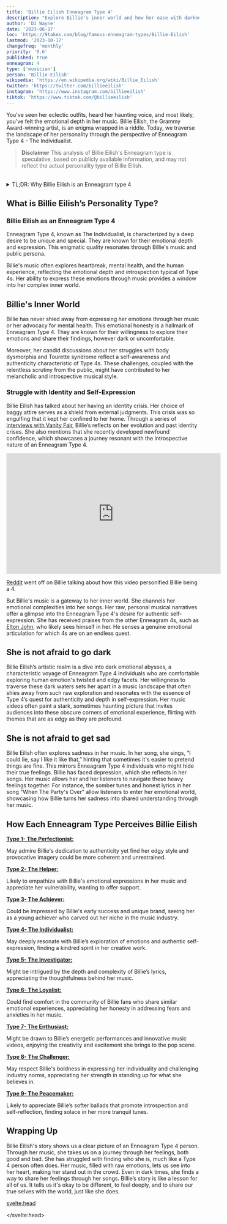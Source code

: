 ```yaml
---
title: 'Billie Eilish Enneagram Type 4'
description: "Explore Billie's inner world and how her ease with darkness and melancholy, reflect the traits of an Enneagram Type 4 personality."
author: 'DJ Wayne'
date: '2023-06-17'
loc: 'https://9takes.com/blog/famous-enneagram-types/Billie-Eilish'
lastmod: '2023-10-17'
changefreq: 'monthly'
priority: '0.6'
published: true
enneagram: 4
type: ['musician']
person: 'Billie-Eilish'
wikipedia: 'https://en.wikipedia.org/wiki/Billie_Eilish'
twitter: 'https://twitter.com/billieeilish'
instagram: 'https://www.instagram.com/billieeilish'
tiktok: 'https://www.tiktok.com/@billieeilish'
---
```


<script>
	import  PopCard  from "../../../lib/components/atoms/PopCard.svelte";
</script>

<p class="firstLetter">You've seen her eclectic outfits, heard her haunting voice, and most likely, you've felt the emotional depth in her music. Billie Eilish, the Grammy Award-winning artist, is an enigma wrapped in a riddle. Today, we traverse the landscape of her personality through the perspective of Enneagram Type 4 - The Individualist.</p>

> **Disclaimer** This analysis of Billie Eilish's Enneagram type is speculative, based on publicly available information, and may not reflect the actual personality type of Billie Eilish.

<div
    style="display: flex;
    justify-content: center;
    margin: 1rem 0;
    "
>
    <PopCard
        image={`/types/4s/${'Billie-Eilish'}.webp`}
        showIcon={false}
        enneagramType="4"
        displayText="Billie Eilish"
        subtext=""
    />
</div>

<details>
<summary class="accordion">TL;DR: Why Billie Eilish is an Enneagram type 4</summary>
<div class="panel">
<ul>
<li><b>Artistic Individuality</b>:
Billie Eilish’s distinctive artistic style screams Enneagram Type 4's yearning for individuality. Her avant-garde fashion sense and deeply personal lyrics set her apart in a pop industry often criticized for its conformity, encapsulating the Type 4’s quest for uniqueness and authenticity.
</li>
<li><b>Inner Emotional Landscape</b>:
Delving into Billie’s inner world unveils a rich emotional landscape characteristic of Type 4. Her daily reflections on self-identity and emotions fuel her music and resonate with many who find solace in her expressive artistry. This continuous introspection, often leading to melancholic yet insightful creations, showcases the emotional depth and self-awareness typical of Type 4 individuals.
</li>
<li><b>Controversy of Expression</b>:
Billie’s candid discussions on body image and mental health have stirred conversations, sometimes veering toward controversy. The vulnerability can be linked to Type 4’s childhood wounds or fears of being misunderstood. Yet, this vulnerability also makes many empathize with her as she bravely navigates through the murky waters of self-identity and societal expectations.
</li>
<li><b>Core Motivation</b>:
At the heart of Billie’s actions lies a core motivation to express her unique emotional narrative, a hallmark of Enneagram Type 4. Each song, public appearance, and statement reflects her quest to remain authentic, providing a mirror to Type 4’s enduring pursuit of individuality amidst a world of stereotypes.
</li>
</ul>
  </div>
</details>

## What is Billie Eilish’s Personality Type?

### Billie Eilish as an Enneagram Type 4

Enneagram Type 4, known as The Individualist, is characterized by a deep desire to be unique and special. They are known for their emotional depth and expression. This enigmatic quality resonates through Billie's music and public persona.

Billie's music often explores heartbreak, mental health, and the human experience, reflecting the emotional depth and introspection typical of Type 4s. Her ability to express these emotions through music provides a window into her complex inner world.

## Billie's Inner World

Billie has never shied away from expressing her emotions through her music or her advocacy for mental health. This emotional honesty is a hallmark of Enneagram Type 4. They are known for their willingness to explore their emotions and share their findings, however dark or uncomfortable.

Moreover, her candid discussions about her struggles with body dysmorphia and Tourette syndrome reflect a self-awareness and authenticity characteristic of Type 4s. These challenges, coupled with the relentless scrutiny from the public, might have contributed to her melancholic and introspective musical style.

### Struggle with Identity and Self-Expression

Billie Eilish has talked about her having an identity crisis. Her choice of baggy attire serves as a shield from external judgments. This crisis was so engulfing that it kept her confined to her home. Through a series of <a class="external-link" target="_blank" rel="noopener noreferrer" href="https://www.refinery29.com/en-us/2020/11/10200797/billie-eilish-fourth-vanity-fair-interview-identity-crisis#:~:text=In%20the%20fourth%20installment%20of,on%20the%20changes%20she" >interviews with Vanity Fair</a>, Billie’s reflects on her evolution and past identity crises. She also mentions that she recently developed newfound confidence, which showcases a journey resonant with the introspective nature of an Enneagram Type 4.

<div class="iframe-container">
<iframe width="560" height="315" src="https://www.youtube.com/embed/Cm0MGnuRnH0?si=0CbxlSSqt8TD75ne" title="YouTube video player" frameborder="0" allow="accelerometer; autoplay; clipboard-write; encrypted-media; gyroscope; picture-in-picture; web-share" allowfullscreen></iframe>
</div>

<a class="external-link" target="_blank" rel="noopener noreferrer" href="https://www.reddit.com/r/Enneagram/comments/bkyew7/billie_eilish_embodying_type_4_for_11_minutes/">Reddit</a> went off on Billie talking about how this video personified Billie being a 4.

But Billie's music is a gateway to her inner world. She channels her emotional complexities into her songs. Her raw, personal musical narratives offer a glimpse into the Enneagram Type 4's desire for authentic self-expression. She has received praises from the other Enneagram 4s, such as <a href="/blog/famous-enneagram-types/Elton-John" >Elton John</a>, who likely sees himself in her. He senses a genuine emotional articulation for which 4s are on an endless quest.

## She is not afraid to go dark

Billie Eilish’s artistic realm is a dive into dark emotional abysses, a characteristic voyage of Enneagram Type 4 individuals who are comfortable exploring human emotion's twisted and edgy facets. Her willingness to traverse these dark waters sets her apart in a music landscape that often shies away from such raw exploration and resonates with the essence of Type 4’s quest for authenticity and depth in self-expression. Her music videos often paint a stark, sometimes haunting picture that invites audiences into these obscure corners of emotional experience, flirting with themes that are as edgy as they are profound.

## She is not afraid to get sad

Billie Eilish often explores sadness in her music. In her song, she sings, “I could lie, say I like it like that,” hinting that sometimes it's easier to pretend things are fine. This mirrors Enneagram Type 4 individuals who might hide their true feelings. Billie has faced depression, which she reflects in her songs. Her music allows her and her listeners to navigate these heavy feelings together. For instance, the somber tunes and honest lyrics in her song "When The Party's Over" allow listeners to enter her emotional world, showcasing how Billie turns her sadness into shared understanding through her music.

## How Each Enneagram Type Perceives Billie Eilish

<article>
    <a href="/blog/enneagram/enneagram-type-1"><b>Type 1- The Perfectionist:</b></a>
  <p>May admire Billie's dedication to authenticity yet find her edgy style and provocative imagery could be more coherent and unrestrained.</p>
</article>
<article>
    <a href="/blog/enneagram/enneagram-type-2"><b>Type 2- The Helper:</b></a>
  <p>Likely to empathize with Billie's emotional expressions in her music and appreciate her vulnerability, wanting to offer support.</p>
</article>
<article>
    <a href="/blog/enneagram/enneagram-type-3"><b>Type 3- The Achiever:</b></a>
  <p>Could be impressed by Billie's early success and unique brand, seeing her as a young achiever who carved out her niche in the music industry.</p>
</article>
<article>
    <a href="/blog/enneagram/enneagram-type-4"><b>Type 4- The Individualist:</b></a>
  <p>May deeply resonate with Billie’s exploration of emotions and authentic self-expression, finding a kindred spirit in her creative work.</p>
</article>
<article>
    <a href="/blog/enneagram/enneagram-type-5"><b>Type 5- The Investigator:</b></a>
  <p>Might be intrigued by the depth and complexity of Billie’s lyrics, appreciating the thoughtfulness behind her music.</p>
</article>
<article>
    <a href="/blog/enneagram/enneagram-type-6"><b>Type 6- The Loyalist:</b></a>
  <p>Could find comfort in the community of Billie fans who share similar emotional experiences, appreciating her honesty in addressing fears and anxieties in her music.</p>
</article>
<article>
    <a href="/blog/enneagram/enneagram-type-7"><b>Type 7- The Enthusiast:</b></a>
  <p>Might be drawn to Billie’s energetic performances and innovative music videos, enjoying the creativity and excitement she brings to the pop scene.</p>
</article>
<article>
    <a href="/blog/enneagram/enneagram-type-8"><b>Type 8- The Challenger:</b></a>
  <p>May respect Billie's boldness in expressing her individuality and challenging industry norms, appreciating her strength in standing up for what she believes in.</p>
</article>
<article>
    <a href="/blog/enneagram/enneagram-type-9"><b>Type 9- The Peacemaker:</b></a>
  <p>Likely to appreciate Billie’s softer ballads that promote introspection and self-reflection, finding solace in her more tranquil tunes.</p>
</article>

## Wrapping Up

Billie Eilish's story shows us a clear picture of an Enneagram Type 4 person. Through her music, she takes us on a journey through her feelings, both good and bad. She has struggled with finding who she is, much like a Type 4 person often does. Her music, filled with raw emotions, lets us see into her heart, making her stand out in the crowd. Even in dark times, she finds a way to share her feelings through her songs. Billie’s story is like a lesson for all of us. It tells us it's okay to be different, to feel deeply, and to share our true selves with the world, just like she does.

<svelte:head>

<script type="application/ld+json">
    {
  "@graph": [
    {
      "@type": "http://schema.org/Article",
      "http://schema.org/articleBody": "This article delves into the Enneagram Type 4 personality through the lens of Billie Eilish's life and artistry. It explores how her unique aesthetic, emotional depth and authentic self-expression resonate with the traits of Enneagram Type 4. Through various examples from her life and music, the article paints a vivid picture of how Billie embodies the quest for identity and emotional authenticity typical of Type 4 individuals.",
      "http://schema.org/author": {
        "@type": "http://schema.org/Person",
        "http://schema.org/name": "DJ Wayne",
        "http://schema.org/sameAs": [
          {
            "@id": "https://www.instagram.com/djwayne3/"
          },
          {
            "@id": "https://www.youtube.com/@djwayne3"
          },
          {
            "@id": "https://www.linkedin.com/in/davidtwayne/"
          },
          {
            "@id": "https://twitter.com/djwayne3"
          }
        ]
      },
      "http://schema.org/creator": "DJ Wayne",
      "http://schema.org/dateModified": {
        "@type": "http://schema.org/Date",
        "@value": "2023-10-17"
      },
      "http://schema.org/datePublished": {
        "@type": "http://schema.org/Date",
        "@value": "2023-06-17"
      },
      "http://schema.org/description": "A deep dive into Billie Eilish's personality through the lens of Enneagram Type 4, exploring her artistic uniqueness, emotional exploration, and authentic self-expression.",
      "http://schema.org/headline": "Billie Eilish's Emotional Landscape: A Glimpse into Enneagram Type 4",
      "http://schema.org/image": {
        "@type": "http://schema.org/ImageObject",
        "http://schema.org/height": 900,
        "http://schema.org/url": {
          "@id": "https://9takes.com/types/4s/Billie-Eilish.webp"
        },
        "http://schema.org/width": 900
      },
      "http://schema.org/mainEntityOfPage": {
        "@id": "https://9takes.com/blog/famous-enneagram-types/Billie-Eilish",
        "@type": "http://schema.org/WebPage"
      },
      "http://schema.org/mentions": {
        "@type": "http://schema.org/Person",
        "http://schema.org/name": "Billie Eilish",
        "http://schema.org/sameAs": [
          {
            "@id": "https://en.wikipedia.org/wiki/Billie_Eilish"
          },
          {
            "@id": "https://twitter.com/billieeilish"
          },
          {
            "@id": "https://www.instagram.com/billieeilish/"
          },
          {
            "@id": "https://www.tiktok.com/@billieeilish"
          }
        ]
      },
      "http://schema.org/publisher": {
        "@type": "http://schema.org/Organization",
        "http://schema.org/logo": {
          "@type": "http://schema.org/ImageObject",
          "http://schema.org/url": {
            "@id": "https://9takes.com/brand/darkRubix.png"
          }
        },
        "http://schema.org/name": "9takes",
        "http://schema.org/sameAs": [
          {
            "@id": "https://www.instagram.com/9takesdotcom/"
          },
          {
            "@id": "https://twitter.com/9takesdotcom"
          }
        ]
      }
    },
    {
      "@type": "http://schema.org/FAQPage",
      "http://schema.org/mainEntity": [
        {
          "@type": "http://schema.org/Question",
          "http://schema.org/acceptedAnswer": {
            "@type": "http://schema.org/Answer",
            "http://schema.org/text": "Billie Eilish embodies many traits associated with Enneagram Type 4 personalities. Her unique artistic style, emotional depth, and authentic self-expression reflect the core attributes of Type 4. Through her music, Billie navigates her emotions and invites others to explore their own, resonating with the Type 4’s quest for authenticity and emotional understanding."
          },
          "http://schema.org/name": "Why is Billie Eilish considered an Enneagram Type 4?"
        },
        {
          "@type": "http://schema.org/Question",
          "http://schema.org/acceptedAnswer": {
            "@type": "http://schema.org/Answer",
            "http://schema.org/text": "Billie's exploration of dark emotional themes, her openness about her struggles with depression, and her authentic expression in her music indicate a Type 4 personality. Furthermore, her unique aesthetic that often flirts with the edgy and the obscure reflects the Type 4’s desire for individuality and authenticity."
          },
          "http://schema.org/name": "What are some examples of Billie Eilish's Type 4 characteristics?"
        },
        {
          "@type": "http://schema.org/Question",
          "http://schema.org/acceptedAnswer": {
            "@type": "http://schema.org/Answer",
            "http://schema.org/text": "Billie Eilish is known for her unique artistic style and emotional depth. Her music often explores dark and edgy themes, providing a space for self-exploration and emotional understanding. However, to know her exact personality, one must know her personally."
          },
          "http://schema.org/name": "What is Billie Eilish's personality?"
        },
        {
          "@type": "http://schema.org/Question",
          "http://schema.org/acceptedAnswer": {
            "@type": "http://schema.org/Answer",
            "http://schema.org/text": "Billie Eilish resonates with the traits of Enneagram Type 4, also known as The Individualist. This Enneagram type is known for its emotional depth, quest for authenticity, and unique self-expression. Please note that this information is based on public perception and not directly confirmed by Billie Eilish herself."
          },
          "http://schema.org/name": "What is Billie Eilish's Enneagram type?"
        }
      ]
    }
  ]
}

</script>

</svelte:head>

<style lang="scss"></style>
